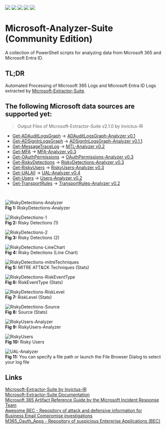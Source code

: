 <img src="https://img.shields.io/badge/Language-Powershell-blue"> <a href="https://github.com/evild3ad/Microsoft-Analyzer-Suite/wiki"><img src="https://img.shields.io/badge/Wiki-Documentation-blue"></a> <img src="https://img.shields.io/badge/Maintenance%20Level-Actively%20Developed-brightgreen"> <a href="https://twitter.com/Evild3ad79"><img src="https://img.shields.io/twitter/follow/Evild3ad79?style=social"></a> <a href="https://twitter.com/InvictusIR"><img src="https://img.shields.io/twitter/follow/InvictusIR?style=social"></a>

# Microsoft-Analyzer-Suite (Community Edition)
A collection of PowerShell scripts for analyzing data from Microsoft 365 and Microsoft Entra ID.

## TL;DR  
Automated Processing of Microsoft 365 Logs and Microsoft Entra ID Logs extracted by [Microsoft-Extractor-Suite](https://github.com/invictus-ir/Microsoft-Extractor-Suite).

## The following Microsoft data sources are supported yet:

> Output Files of Microsoft-Extractor-Suite v2.1.0 by Invictus-IR
  * [Get-ADAuditLogsGraph](https://microsoft-365-extractor-suite.readthedocs.io/en/latest/functionality/AzureAuditLogsGraph.html) &#8594; [ADAuditLogsGraph-Analyzer v0.1](https://github.com/evild3ad/Microsoft-Analyzer-Suite/wiki/ADAuditLogsGraph%E2%80%90Analyzer)    
  * [Get-ADSignInLogsGraph](https://microsoft-365-extractor-suite.readthedocs.io/en/latest/functionality/AzureSignInLogsGraph.html) &#8594; [ADSignInLogsGraph-Analyzer v0.1.1](https://github.com/evild3ad/Microsoft-Analyzer-Suite/wiki/ADSignInLogsGraph%E2%80%90Analyzer)  
  * [Get-MessageTraceLog](https://microsoft-365-extractor-suite.readthedocs.io/en/latest/functionality/MessageTraceLog.html) &#8594; [MTL-Analyzer v0.2](https://github.com/evild3ad/Microsoft-Analyzer-Suite/wiki/MTL%E2%80%90Analyzer)  
  * [Get-MFA](https://microsoft-365-extractor-suite.readthedocs.io/en/latest/functionality/GetUserInfo.html#retrieves-mfa-status) &#8594; [MFA-Analyzer v0.3](https://github.com/evild3ad/Microsoft-Analyzer-Suite/wiki/MFA%E2%80%90Analyzer)
  * [Get-OAuthPermissions](https://microsoft-365-extractor-suite.readthedocs.io/en/latest/functionality/OAuthPermissions.html) &#8594; [OAuthPermissions-Analyzer v0.3](https://github.com/evild3ad/Microsoft-Analyzer-Suite/wiki/OAuthPermissions%E2%80%90Analyzer)  
  * [Get-RiskyDetections](https://microsoft-365-extractor-suite.readthedocs.io/en/latest/functionality/GetUserInfo.html#retrieves-the-risky-detections) &#8594; [RiskyDetections-Analyzer v0.3](https://github.com/evild3ad/Microsoft-Analyzer-Suite/wiki/RiskyDetections%E2%80%90Analyzer)
  * [Get-RiskyUsers](https://microsoft-365-extractor-suite.readthedocs.io/en/latest/functionality/GetUserInfo.html#retrieves-the-risky-users) &#8594; [RiskyUsers-Analyzer v0.3](https://github.com/evild3ad/Microsoft-Analyzer-Suite/wiki/RiskyUsers%E2%80%90Analyzer)  
  * [Get-UALAll](https://microsoft-365-extractor-suite.readthedocs.io/en/latest/functionality/UnifiedAuditLog.html) &#8594; [UAL-Analyzer v0.4](https://github.com/evild3ad/Microsoft-Analyzer-Suite/wiki/UAL%E2%80%90Analyzer)  
  * [Get-Users](https://microsoft-365-extractor-suite.readthedocs.io/en/latest/functionality/GetUserInfo.html) &#8594; [Users-Analyzer v0.2](https://github.com/evild3ad/Microsoft-Analyzer-Suite/wiki/Users%E2%80%90Analyzer)  
  * [Get-TransportRules](https://microsoft-365-extractor-suite.readthedocs.io/en/latest/functionality/TransportRules.html) &#8594; [TransportRules-Analyzer v0.2](https://github.com/evild3ad/Microsoft-Analyzer-Suite/wiki/TransportRules%E2%80%90Analyzer)  
  
  <br>

![RiskyDetections-Analyzer](https://github.com/evild3ad/Microsoft-Analyzer-Suite/blob/bf004f386ed5af210a0b326c24dcf50fccc9adf4/Screenshots/01.png)  
**Fig 1:** RiskyDetections-Analyzer

![RiskyDetections-1](https://github.com/evild3ad/Microsoft-Analyzer-Suite/blob/bf004f386ed5af210a0b326c24dcf50fccc9adf4/Screenshots/02.png)  
**Fig 2:** Risky Detections (1)

![RiskyDetections-2](https://github.com/evild3ad/Microsoft-Analyzer-Suite/blob/bf004f386ed5af210a0b326c24dcf50fccc9adf4/Screenshots/03.png)  
**Fig 3:** Risky Detections (2)

![RiskyDetections-LineChart](https://github.com/evild3ad/Microsoft-Analyzer-Suite/blob/bf004f386ed5af210a0b326c24dcf50fccc9adf4/Screenshots/04.png)  
**Fig 4:** Risky Detections (Line Chart)

![RiskyDetections-mitreTechniques](https://github.com/evild3ad/Microsoft-Analyzer-Suite/blob/bf004f386ed5af210a0b326c24dcf50fccc9adf4/Screenshots/05.png)  
**Fig 5:** MITRE ATT&CK Techniques (Stats)

![RiskyDetections-RiskEventType](https://github.com/evild3ad/Microsoft-Analyzer-Suite/blob/bf004f386ed5af210a0b326c24dcf50fccc9adf4/Screenshots/06.png)  
**Fig 6:** RiskEventType (Stats)

![RiskyDetections-RiskLevel](https://github.com/evild3ad/Microsoft-Analyzer-Suite/blob/bf004f386ed5af210a0b326c24dcf50fccc9adf4/Screenshots/07.png)  
**Fig 7:** RiskLevel (Stats)

![RiskyDetections-Source](https://github.com/evild3ad/Microsoft-Analyzer-Suite/blob/bf004f386ed5af210a0b326c24dcf50fccc9adf4/Screenshots/08.png)  
**Fig 8:** Source (Stats)

![RiskyUsers-Analyzer](https://github.com/evild3ad/Microsoft-Analyzer-Suite/blob/bf004f386ed5af210a0b326c24dcf50fccc9adf4/Screenshots/09.png)  
**Fig 9:** RiskyUsers-Analyzer

![RiskyUsers](https://github.com/evild3ad/Microsoft-Analyzer-Suite/blob/bf004f386ed5af210a0b326c24dcf50fccc9adf4/Screenshots/10.png)  
**Fig 10:** Risky Users  

![UAL-Analyzer](https://github.com/evild3ad/Microsoft-Analyzer-Suite/blob/8092610fb8576040fee6834c52d57b858c666248/Screenshots/11.png)  
**Fig 11:** You can specify a file path or launch the File Browser Dialog to select your log file  

## Links  
[Microsoft-Extractor-Suite by Invictus-IR](https://github.com/invictus-ir/Microsoft-Extractor-Suite)  
[Microsoft-Extractor-Suite Documentation](https://microsoft-365-extractor-suite.readthedocs.io/en/latest/)  
[Microsoft 365 Artifact Reference Guide by the Microsoft Incident Response Team](https://go.microsoft.com/fwlink/?linkid=2257423)  
[Awesome BEC - Repository of attack and defensive information for Business Email Compromise investigations](https://github.com/randomaccess3/Awesome-BEC)  
[M365_Oauth_Apps - Repository of suspicious Enterprise Applications (BEC)](https://github.com/randomaccess3/detections/blob/main/M365_Oauth_Apps/MaliciousOauthAppDetections.json)  